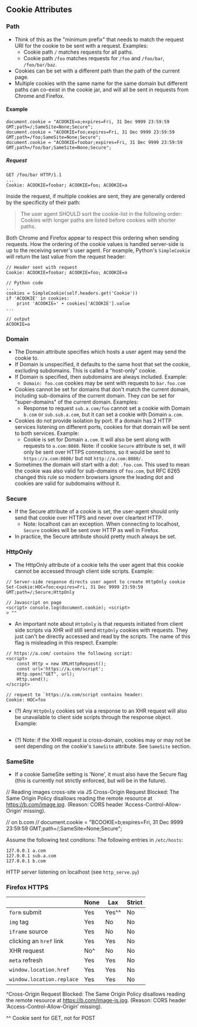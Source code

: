 ## Cookie Attributes
### Path
- Think of this as the "minimum prefix" that needs to match the request URI for the cookie to be sent with a request. Examples:
    - Cookie path `/` matches requests for all paths.
    - Cookie path `/foo` matches requests for `/foo` and `/foo/bar`, `/foo/bar/baz`.
- Cookies can be set with a different path than the path of the current page.
- Multiple cookies with the same name for the same domain but different paths can co-exist in the cookie jar, and will all be sent in requests from Chrome and Firefox.

#### Example
```
document.cookie = "ACOOKIE=a;expires=Fri, 31 Dec 9999 23:59:59 GMT;path=/;SameSite=None;Secure";
document.cookie = "ACOOKIE=foo;expires=Fri, 31 Dec 9999 23:59:59 GMT;path=/foo;SameSite=None;Secure";
document.cookie = "ACOOKIE=foobar;expires=Fri, 31 Dec 9999 23:59:59 GMT;path=/foo/bar;SameSite=None;Secure";
```

##### Request
```
GET /foo/bar HTTP/1.1
...
Cookie: ACOOKIE=foobar; ACOOKIE=foo; ACOOKIE=a
```

Inside the request, if multiple cookies are sent, they are generally ordered by the specificity of their path:
> The user agent SHOULD sort the cookie-list in the following order: <br>
Cookies with longer paths are listed before cookies with shorter paths.

Both Chrome and Firefox appear to respect this ordering when sending requests.
How the ordering of the cookie values is handled server-side is up to the receiving server's user agent. For example, Python's `SimpleCookie` will return the last value from the request header:

```
// Header sent with request
Cookie: ACOOKIE=foobar; ACOOKIE=foo; ACOOKIE=a

// Python code
...
cookies = SimpleCookie(self.headers.get('Cookie'))
if 'ACOOKIE' in cookies:
    print 'ACOOKIE=' + cookies['ACOOKIE'].value
...

// output
ACOOKIE=a

```


### Domain
- The Domain attribute specifies which hosts a user agent may send the cookie to.
- If Domain is unspecified, it defaults to the same host that set the cookie, excluding subdomains. This is called a "host-only" cookie.
- If Domain is specified, then subdomains are always included. Example:
    - `Domain: foo.com` cookies may be sent with requests to `bar.foo.com`
- Cookies cannot be set for domains that don't match the current domain, including sub-domains of the current domain. They _can_ be set for "super-domains" of the current domain. Examples:
    - Response to request `sub.a.com/foo` cannot set a cookie with Domain `b.com` or `sub.sub.a.com`, but it can set a cookie with Domain `a.com`.
- Cookies do not provide isolation by port. If a domain has 2 HTTP services listening on different ports, cookies for that domain will be sent to both services. Example:
    - Cookie is set for Domain `a.com`. It will also be sent along with requests to `a.com:8080`. Note: if cookie `Secure` attribute is set, it will only be sent over HTTPS connections, so it would be sent to `https://a.com:8080/` but not `http://a.com:8080/`.
- Sometimes the domain will start with a dot: `.foo.com`. This used to mean the cookie was also valid for sub-domains of `foo.com`, but RFC 6265 changed this rule so modern browsers ignore the leading dot and cookies are valid for subdomains without it.

### Secure
- If the Secure attribute of a cookie is set, the user-agent should only send that cookie over HTTPS and never over cleartext HTTP.
  - Note: localhost can an exception. When connecting to localhost, `Secure` cookies will be sent over HTTP as well in Firefox.
- In practice, the Secure attribute should pretty much always be set.

### HttpOnly
- The HttpOnly attribute of a cookie tells the user agent that this cookie cannot be accessed through client side scripts.
Example:
```
// Server-side response directs user agent to create HttpOnly cookie
Set-Cookie:HOC=foo;expires=Fri, 31 Dec 9999 23:59:59 GMT;path=/;Secure;HttpOnly

// Javascript on page
<script> console.log(document.cookie); <script>
> ""
```
- An important note about `HttpOnly` is that requests initiated from client side scripts via XHR _will_ still send `HttpOnly` cookies with requests. They just can't be directly accessed and read by the scripts. The name of this flag is misleading in this respect.
Example:
```
// https://a.com/ contains the following script:
<script>
    const Http = new XMLHttpRequest();
    const url='https://a.com/script';
    Http.open("GET", url);
    Http.send();
</script>

// request to `https://a.com/script contains header:
Cookie: HOC=foo
```
- (?) Any `HttpOnly` cookies set via a response to an XHR request will also be unavailable to client side scripts through the response object. Example:
```

```
- (?) Note: if the XHR request is cross-domain, cookies may or may not be sent depending on the cookie's `SameSite` attribute. See `SameSite` section.

### SameSite
- If a cookie SameSite setting is 'None', it must also have the Secure flag (this is currently not strictly enforced, but will be in the future).


// Reading images cross-site via JS
Cross-Origin Request Blocked: The Same Origin Policy disallows reading the remote resource at https://b.com/image.jpg. (Reason: CORS header ‘Access-Control-Allow-Origin’ missing).

// on b.com
// document.cookie = "BCOOKIE=b;expires=Fri, 31 Dec 9999 23:59:59 GMT;path=/;SameSite=None;Secure";

Assume the following test conditons:
The following entries in `/etc/hosts`:
```
127.0.0.1 a.com
127.0.0.1 sub.a.com
127.0.0.1 b.com
```

HTTP server listening on localhost (see `http_serve.py`)


### Firefox HTTPS

|                         | None | Lax | Strict |
| ----------------------- | ---  | --- | ---    |
| `form` submit           | Yes  | Yes^^  | No  |
| `img` tag               | Yes  | No | No |
| `iframe` source         | Yes  | No | No |
| clicking an `href` link | Yes  | Yes | No |
| XHR request             | No^ | No | No |
| `meta` refresh          | Yes  | Yes | No |
| `window.location.href`   | Yes | Yes | No |
| `window.location.replace`| Yes | Yes | No |

^Cross-Origin Request Blocked: The Same Origin Policy disallows reading the remote resource at https://b.com/image-js.jpg. (Reason: CORS header ‘Access-Control-Allow-Origin’ missing).

^^ Cookie sent for GET, not for POST

